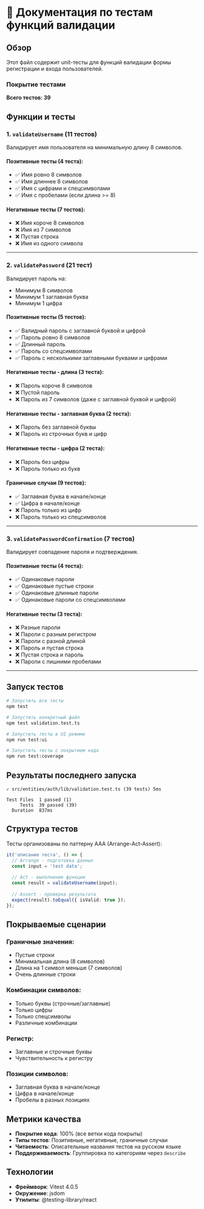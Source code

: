 # 📝 Документация по тестам функций валидации

## Обзор

Этот файл содержит unit-тесты для функций валидации формы регистрации и входа пользователей.

### Покрытие тестами

**Всего тестов: 39**

## Функции и тесты

### 1. `validateUsername` (11 тестов)

Валидирует имя пользователя на минимальную длину 8 символов.

#### Позитивные тесты (4 теста):
- ✅ Имя ровно 8 символов
- ✅ Имя длиннее 8 символов
- ✅ Имя с цифрами и спецсимволами
- ✅ Имя с пробелами (если длина >= 8)

#### Негативные тесты (7 тестов):
- ❌ Имя короче 8 символов
- ❌ Имя из 7 символов
- ❌ Пустая строка
- ❌ Имя из одного символа

---

### 2. `validatePassword` (21 тест)

Валидирует пароль на:
- Минимум 8 символов
- Минимум 1 заглавная буква
- Минимум 1 цифра

#### Позитивные тесты (5 тестов):
- ✅ Валидный пароль с заглавной буквой и цифрой
- ✅ Пароль ровно 8 символов
- ✅ Длинный пароль
- ✅ Пароль со спецсимволами
- ✅ Пароль с несколькими заглавными буквами и цифрами

#### Негативные тесты - длина (3 теста):
- ❌ Пароль короче 8 символов
- ❌ Пустой пароль
- ❌ Пароль из 7 символов (даже с заглавной буквой и цифрой)

#### Негативные тесты - заглавная буква (2 теста):
- ❌ Пароль без заглавной буквы
- ❌ Пароль из строчных букв и цифр

#### Негативные тесты - цифра (2 теста):
- ❌ Пароль без цифры
- ❌ Пароль только из букв

#### Граничные случаи (9 тестов):
- ✅ Заглавная буква в начале/конце
- ✅ Цифра в начале/конце
- ❌ Пароль только из цифр
- ❌ Пароль только из спецсимволов

---

### 3. `validatePasswordConfirmation` (7 тестов)

Валидирует совпадение пароля и подтверждения.

#### Позитивные тесты (4 теста):
- ✅ Одинаковые пароли
- ✅ Одинаковые пустые строки
- ✅ Одинаковые длинные пароли
- ✅ Одинаковые пароли со спецсимволами

#### Негативные тесты (3 теста):
- ❌ Разные пароли
- ❌ Пароли с разным регистром
- ❌ Пароли с разной длиной
- ❌ Пароль и пустая строка
- ❌ Пустая строка и пароль
- ❌ Пароли с лишними пробелами

---

## Запуск тестов

```bash
# Запустить все тесты
npm test

# Запустить конкретный файл
npm test validation.test.ts

# Запустить тесты в UI режиме
npm run test:ui

# Запустить тесты с покрытием кода
npm run test:coverage
```

## Результаты последнего запуска

```
✓ src/entities/auth/lib/validation.test.ts (39 tests) 5ms

Test Files  1 passed (1)
     Tests  39 passed (39)
  Duration  837ms
```

## Структура тестов

Тесты организованы по паттерну AAA (Arrange-Act-Assert):

```typescript
it('описание теста', () => {
  // Arrange - подготовка данных
  const input = 'test data';
  
  // Act - выполнение функции
  const result = validateUsername(input);
  
  // Assert - проверка результата
  expect(result).toEqual({ isValid: true });
});
```

## Покрываемые сценарии

### Граничные значения:
- Пустые строки
- Минимальная длина (8 символов)
- Длина на 1 символ меньше (7 символов)
- Очень длинные строки

### Комбинации символов:
- Только буквы (строчные/заглавные)
- Только цифры
- Только спецсимволы
- Различные комбинации

### Регистр:
- Заглавные и строчные буквы
- Чувствительность к регистру

### Позиции символов:
- Заглавная буква в начале/конце
- Цифра в начале/конце
- Пробелы в разных позициях

## Метрики качества

- **Покрытие кода**: 100% (все ветки кода покрыты)
- **Типы тестов**: Позитивные, негативные, граничные случаи
- **Читаемость**: Описательные названия тестов на русском языке
- **Поддерживаемость**: Группировка по категориям через `describe`

## Технологии

- **Фреймворк**: Vitest 4.0.5
- **Окружение**: jsdom
- **Утилиты**: @testing-library/react

